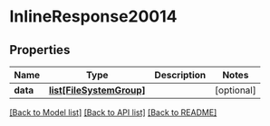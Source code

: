 # InlineResponse20014

## Properties
Name | Type | Description | Notes
------------ | ------------- | ------------- | -------------
**data** | [**list[FileSystemGroup]**](FileSystemGroup.md) |  | [optional] 

[[Back to Model list]](../README.md#documentation-for-models) [[Back to API list]](../README.md#documentation-for-api-endpoints) [[Back to README]](../README.md)

